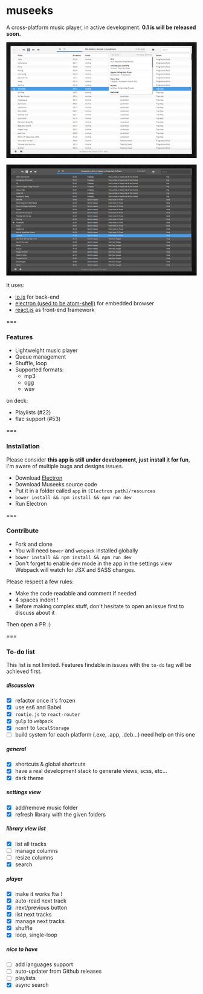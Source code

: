 # museeks
A cross-platform music player, in active development. **0.1 is will be released soon.**

![Screenshot](screenshot.png)

![Screenshot](screenshot-dark.png)

It uses:
* [io.js](http://iojs.org/) for back-end
* [electron (used to be atom-shell)](https://github.com/atom/atom-shell/) for embedded browser
* [react.js](https://facebook.github.io/react/) as front-end framework

===

### Features

- Lightweight music player
- Queue management
- Shuffle, loop
- Supported formats:
    - mp3
    - ogg
    - wav

on deck:

- Playlists (#22)
- flac support (#53)



===

### Installation

Please consider **this app is still under development, just install it for fun**, I'm aware of multiple bugs and designs issues.

- Download [Electron](https://github.com/atom/electron/releases)
- Download Museeks source code
- Put it in a folder called `app` in `[Electron path]/resources`
- `bower install && npm install && npm run dev`
- Run Electron

===

### Contribute

- Fork and clone
- You will need `bower` and `webpack` installed globally
- `bower install && npm install && npm run dev`
- Don't forget to enable dev mode in the app in the settings view
Webpack will watch for JSX and SASS changes.

Please respect a few rules:
- Make the code readable and comment if needed
- 4 spaces indent !
- Before making complex stuff, don't hesitate to open an issue first to discuss about it

Then open a PR :)

===

### To-do list

This list is not limited. Features findable in issues with the `to-do` tag will be achieved first.

##### discussion

- [x] refactor once it's frozen
- [x] use es6 and Babel
- [x] `routie.js` to `react-router`
- [x] `gulp` to `webpack`
- [x] `nconf` to `localStorage`
- [ ] build system for each platform (.exe, .app, .deb...) need help on this one

##### general
- [x] shortcuts & global shortcuts
- [x] have a real development stack to generate views, scss, etc...
- [x] dark theme

##### settings view
- [x] add/remove music folder
- [x] refresh library with the given folders

##### library view list
- [x] list all tracks
- [ ] manage columns
- [ ] resize columns
- [x] search

##### player
- [x] make it works ftw !
- [x] auto-read next track
- [x] next/previous button
- [x] list next tracks
- [x] manage next tracks
- [x] shuffle
- [x] loop, single-loop

##### nice to have
- [ ] add languages support
- [ ] auto-updater from Github releases
- [ ] playlists
- [x] async search
